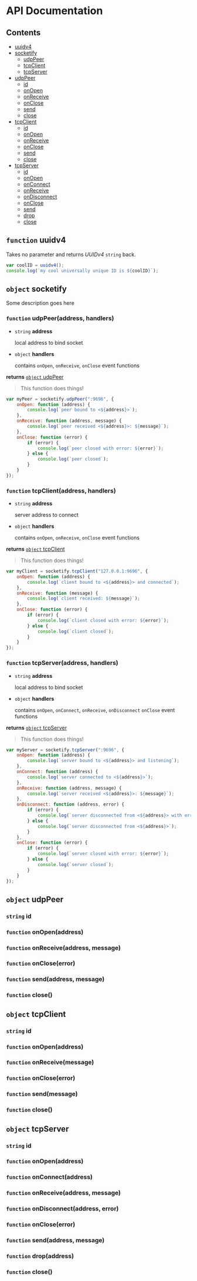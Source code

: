 # API Documentation

## Contents

- [uuidv4](#function-uuidv4)
- [socketify](#object-socketify)
  - [udpPeer](#function-udppeeraddress-handlers)
  - [tcpClient](#function-tcpclientaddress-handlers)
  - [tcpServer](#function-tcpserveraddress-handlers)
- [udpPeer](#object-udppeer)
  - [id](#string-id)
  - [onOpen](#function-onopenaddress)
  - [onReceive](#function-onreceiveaddress-message)
  - [onClose](#function-oncloseerror)
  - [send](#function-sendaddress-message)
  - [close](#function-close)
- [tcpClient](#object-tcpclient)
  - [id](#string-id-1)
  - [onOpen](#function-onopenaddress-1)
  - [onReceive](#function-onreceivemessage)
  - [onClose](#function-oncloseerror-1)
  - [send](#function-sendmessage)
  - [close](#function-close-1)
- [tcpServer](#object-tcpserver)
  - [id](#string-id-2)
  - [onOpen](#function-onopenaddress-2)
  - [onConnect](#function-onconnectaddress)
  - [onReceive](#function-onreceiveaddress-message-1)
  - [onDisconnect](#function-ondisconnectaddress-error)
  - [onClose](#function-oncloseerror-2)
  - [send](#function-sendaddress-message-1)
  - [drop](#function-dropaddress)
  - [close](#function-close-2)

## `function` uuidv4

Takes no parameter and returns _UUIDv4_ `string` back.

```js
var coolID = uuidv4();
console.log(`my cool universally unique ID is ${coolID}`);
```

## `object` socketify

Some description goes here

### `function` udpPeer(address, handlers)

- `string` **address**

  local address to bind socket

- `object` **handlers**

  contains `onOpen`, `onReceive`, `onClose` event functions

**returns** [`object` udpPeer](#object-udppeer)

> This function does things!

```js
var myPeer = socketify.udpPeer(":9696", {
    onOpen: function (address) {
        console.log(`peer bound to <${address}>`);
    },
    onReceive: function (address, message) {
        console.log(`peer received <${address}>: ${message}`);
    },
    onClose: function (error) {
        if (error) {
            console.log(`peer closed with error: ${error}`);
        } else {
            console.log(`peer closed`);
        }
    }
});
```

### `function` tcpClient(address, handlers)

- `string` **address**

  server address to connect

- `object` **handlers**

  contains `onOpen`, `onReceive`, `onClose` event functions

**returns** [`object` tcpClient](#object-tcpclient)

> This function does things!

```js
var myClient = socketify.tcpClient("127.0.0.1:9696", {
    onOpen: function (address) {
        console.log(`client bound to <${address}> and connected`);
    },
    onReceive: function (message) {
        console.log(`client received: ${message}`);
    },
    onClose: function (error) {
        if (error) {
            console.log(`client closed with error: ${error}`);
        } else {
            console.log(`client closed`);
        }
    }
});
```

### `function` tcpServer(address, handlers)

- `string` **address**

  local address to bind socket

- `object` **handlers**

  contains `onOpen`, `onConnect`, `onReceive`, `onDisconnect` `onClose` event functions

**returns** [`object` tcpServer](#object-tcpserver)

> This function does things!

```js
var myServer = socketify.tcpServer(":9696", {
    onOpen: function (address) {
        console.log(`server bound to <${address}> and listening`);
    },
    onConnect: function (address) {
        console.log(`server connected to <${address}>`);
    },
    onReceive: function (address, message) {
        console.log(`server received <${address}>: ${message}`);
    },
    onDisconnect: function (address, error) {
        if (error) {
            console.log(`server disconnected from <${address}> with error: ${error}`);
        } else {
            console.log(`server disconnected from <${address}>`);
        }
    },
    onClose: function (error) {
        if (error) {
            console.log(`server closed with error: ${error}`);
        } else {
            console.log(`server closed`);
        }
    }
});
```

## `object` udpPeer

### `string` id

### `function` onOpen(address)

### `function` onReceive(address, message)

### `function` onClose(error)

### `function` send(address, message)

### `function` close()

## `object` tcpClient

### `string` id

### `function` onOpen(address)

### `function` onReceive(message)

### `function` onClose(error)

### `function` send(message)

### `function` close()

## `object` tcpServer

### `string` id

### `function` onOpen(address)

### `function` onConnect(address)

### `function` onReceive(address, message)

### `function` onDisconnect(address, error)

### `function` onClose(error)

### `function` send(address, message)

### `function` drop(address)

### `function` close()
